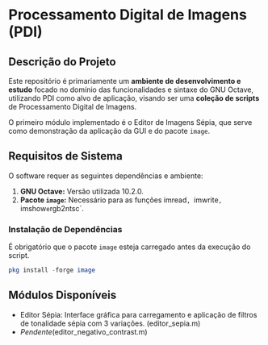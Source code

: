 # Processamento Digital de Imagens (PDI)

## Descrição do Projeto

Este repositório é primariamente um **ambiente de desenvolvimento e estudo** focado no domínio das funcionalidades e sintaxe do GNU Octave, utilizando PDI como alvo de aplicação, visando ser uma **coleção de scripts** de Processamento Digital de Imagens.

O primeiro módulo implementado é o Editor de Imagens Sépia, que serve como demonstração da aplicação da GUI e do pacote `image`.

## Requisitos de Sistema

O software requer as seguintes dependências e ambiente:

1.  **GNU Octave:** Versão utilizada 10.2.0.
2.  **Pacote `image`:** Necessário para as funções imread`, `imwrite`, `imshow` e `rgb2ntsc`.

### Instalação de Dependências

É obrigatório que o pacote `image` esteja carregado antes da execução do script.

```octave
pkg install -forge image

```

## Módulos Disponíveis
 - Editor Sépia: Interface gráfica para carregamento e aplicação de filtros de tonalidade sépia com 3 variações. (editor_sepia.m)
 - _Pendente_(editor_negativo_contrast.m)

